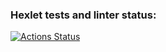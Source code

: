 ### Hexlet tests and linter status:
[![Actions Status](https://github.com/Allex75/java-project-lvl2/workflows/hexlet-check/badge.svg)](https://github.com/Allex75/java-project-lvl2/actions)